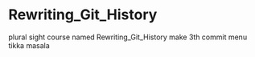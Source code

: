 # Rewriting_Git_History
plural sight course named Rewriting_Git_History
make 3th commit
menu tikka masala

